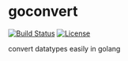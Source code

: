 # goconvert

[![Build Status](https://travis-ci.org/mdaliyan/goconvert.svg?branch=master)](https://travis-ci.org/mdaliyan/goconvert)
[![License](http://img.shields.io/badge/license-mit-blue.svg?style=flat-square)](https://raw.githubusercontent.com/labstack/echo/master/LICENSE)

convert datatypes easily in golang
